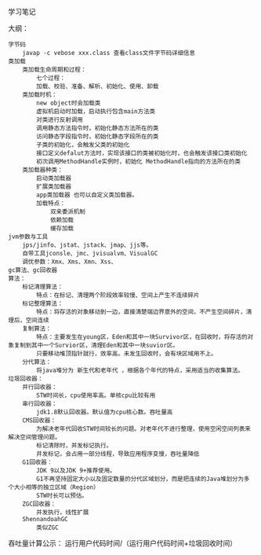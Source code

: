 学习笔记

大纲：

    字节码
        javap -c vebose xxx.class 查看class文件字节码详细信息
    类加载
        类加载生命周期和过程：
            七个过程：
            加载、校验、准备、解析、初始化、使用、卸载
        类加载时机：
            new object时会加载类
            虚拟机启动时加载，启动执行包含main方法类
            对类进行反射调用
            调用静态方法指令时，初始化静态方法所在的类
            访问静态字段指令时，初始化静态字段所在的类
            子类的初始化，会触发父类的初始化
            接口定义defalut方法时，实现该接口的类被初始化时，也会触发该接口类初始化
            初次调用MethodHandle实例时，初始化 MethodHandle指向的方法所在的类
        类加载器种类：
            启动类加载器
            扩展类加载器
            app类加载器 也可以自定义类加载器。
            加载特点：   
                双亲委派机制
                依赖加载
                缓存加载
    jvm参数与工具
        jps/jinfo、jstat、jstack、jmap、jjs等。
        自带工具jconsle、jmc、jvisualvm、VisualGC
        调优参数：Xmx、Xms、Xmn、Xss、
    gc算法、gc回收器
    算法：
        标记清理算法：
            特点：在标记、清理两个阶段效率较慢、空间上产生不连续碎片
        标记整理算法：
            特点：将存活的对象移动到一边，直接清楚端边界意外的空间，不产生空间碎片，清理后，空间连续
        复制算法：
            特点：主要发生在young区，Eden和其中一块Survivor区，在回收时，将存活的对象复制到其中一个Survior区，清理Eden和其中一块suvior区。
            只要移动堆顶指针就行，效率高。未发生回收时，会有块区域用不上。
        分代算法：
            将java堆分为 新生代和老年代 ，根据各个年代的特点，采用适当的收集算法。
    垃圾回收器：
        并行回收器：
            STW时间长，cpu使用率高。单核cpu比较有用
        串行回收器：
            jdk1.8默认回收器。默认值为cpu核心数。吞吐量高
        CMS回收器：
            为解决老年代回收STW时间较长的问题。对老年代不进行整理，使用空闲空间列表来解决空间管理问题。
            标记清除时，并发标记执行。
            并发标记，会占用一部分线程，导致应用程序变慢，吞吐量降低
        G1回收器：
            JDK 9以及JDK 9+推荐使用。
            G1不再坚持固定大小以及固定数量的分代区域划分，而是把连续的Java堆划分为多个大小相等的独立区域（Region）
            STW时长可以预估。
        ZGC回收器：
            并发执行，线性扩展
        ShennandoahGC   
            类似ZGC



吞吐量计算公示： 运行用户代码时间/（运行用户代码时间+垃圾回收时间）

